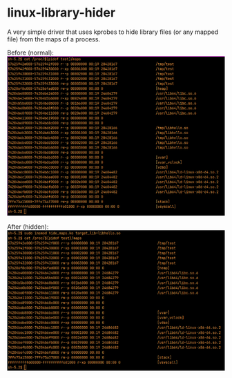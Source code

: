 # linux-library-hider
A very simple driver that uses kprobes to hide library files (or any mapped file) from the maps of a process.

Before (normal):
![Before (normal)](before.png)

After (hidden):
![After (hidden)](after.png)